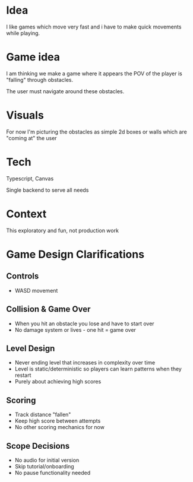 # Idea

I like games which move very fast and i have to make quick movements while playing.

# Game idea

I am thinking we make a game where it appears the POV of the player is "falling" through obstacles. 

The user must navigate around these obstacles.

# Visuals

For now I'm picturing the obstacles as simple 2d boxes or walls which are "coming at" the user

# Tech

Typescript, Canvas

Single backend to serve all needs

# Context

This exploratory and fun, not production work

# Game Design Clarifications

## Controls
- WASD movement

## Collision & Game Over
- When you hit an obstacle you lose and have to start over
- No damage system or lives - one hit = game over

## Level Design
- Never ending level that increases in complexity over time
- Level is static/deterministic so players can learn patterns when they restart
- Purely about achieving high scores

## Scoring
- Track distance "fallen" 
- Keep high score between attempts
- No other scoring mechanics for now

## Scope Decisions
- No audio for initial version
- Skip tutorial/onboarding 
- No pause functionality needed